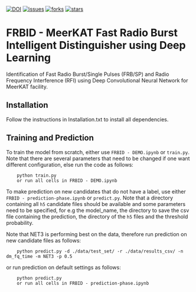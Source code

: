 [![DOI](https://zenodo.org/badge/DOI/10.5281/zenodo.4049946.svg)](https://doi.org/10.5281/zenodo.4049946)
[![issues](https://img.shields.io/github/issues/Zafiirah13/FRBID)](https://github.com/Zafiirah13/FRBID/issues)
[![forks](https://img.shields.io/github/forks/Zafiirah13/FRBID)](https://github.com/Zafiirah13/FRBID/network/members)
[![stars](https://img.shields.io/github/stars/Zafiirah13/FRBID)](https://github.com/Zafiirah13/FRBID/stargazers)
# FRBID - MeerKAT Fast Radio Burst Intelligent Distinguisher using Deep Learning

Identification of Fast Radio Burst/Single Pulses (FRB/SP) and Radio Frequency Interference (RFI) using Deep Convolutional Neural Network for MeerKAT facility.

Installation
---
Follow the instructions in Installation.txt to install all dependencies.

Training and Prediction
---
To train the model from scratch, either use `FRBID - DEMO.ipynb` or `train.py`. Note that there are several parameters that need to be changed if one want different configuration, else run the code as follows:

        python train.py
        or run all cells in FRBID - DEMO.ipynb

To make prediction on new candidates that do not have a label, use either `FRBID - prediction-phase.ipynb` or `predict.py`. Note that a directory containing all `h5` candidate files should be available and some parameters need to be specified, for e.g the model_name, the directory to save the csv file containing the prediction, the directory of the `h5` files and the threshold probability.

Note that NET3 is performing best on the data, therefore run prediction on new candidate files as follows:

        python predict.py -d ./data/test_set/ -r ./data/results_csv/ -n dm_fq_time -m NET3 -p 0.5              
or run prediction on default settings as follows:
        
        python predict.py
        or run all cells in FRBID - prediction-phase.ipynb
